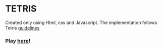 # TETRIS

Created only using Html, css and Javascript. The implementation follows Tetris [guidelines](https://tetris.fandom.com/wiki/Tetris_Guideline)

### Play [here](http://web.studenti.math.pmf.unizg.hr/~gorivan/)!
